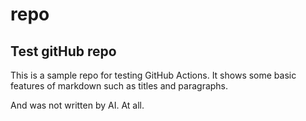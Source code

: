 # repo

## Test gitHub repo 

This is a sample repo for testing GitHub Actions.
It shows some basic features of markdown such as titles and paragraphs.

And was not written by AI. At all.
